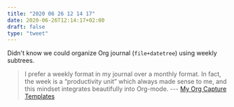 ```yaml
---
title: "2020 06 26 12 14 17"
date: 2020-06-26T12:14:17+02:00
draft: false
type: "tweet"
---
```


Didn't know we could organize Org journal (`file+datetree`) using weekly subtrees.

> I prefer a weekly format in my journal over a monthly format. In fact, the week is a “productivity unit” which always made sense to me, and this mindset integrates beautifully into Org-mode. --- [My Org Capture Templates](https://joshrollinswrites.com/help-desk-head-desk/org-capture-template-2/)
